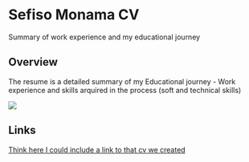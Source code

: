 <h1>Sefiso Monama CV</h1>
<p>Summary of work experience and my educational journey</p>

<h2>Overview</h2>
<p>The resume is a detailed summary of my Educational journey - Work experience and skills arquired in the process  (soft and technical skills)</p>
<img src='![Screenshot (265)](https://user-images.githubusercontent.com/73562090/116229528-e5d68780-a756-11eb-8046-c8f670e9f9b6.png'/></img>

<h2>Links</h2>
<a href=#>Think here I could include a link to that cv we created</a>
